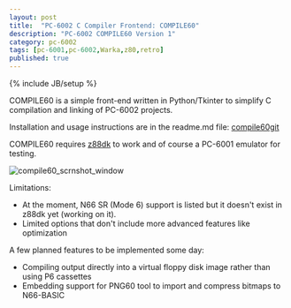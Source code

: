 ```yaml
---
layout: post
title:  "PC-6002 C Compiler Frontend: COMPILE60"
description: "PC-6002 COMPILE60 Version 1"
category: pc-6002
tags: [pc-6001,pc-6002,Warka,z80,retro]
published: true
---
```


{% include JB/setup %}

[compile60_scrnshot]: {{site.baseurl}}assets/photos/pc6002/compile60_scrnshot.png "COMPILE60"
[compile60_scrnshot_window]: {{site.baseurl}}assets/photos/pc6002/compile60_scrnshot_window.png "COMPILE60"

[compile60git]: https://github.com/Salwan/pc6002/tree/master/COMPILE60 "PC-6002 Git Repo: COMPILE60"

COMPILE60 is a simple front-end written in Python/Tkinter to simplify C compilation and linking of PC-6002 projects.

Installation and usage instructions are in the readme.md file: [compile60git]

COMPILE60 requires [z88dk](https://www.z88dk.org/forum/) to work and of course a PC-6001 emulator for testing.

![compile60_scrnshot_window]

Limitations:

- At the moment, N66 SR (Mode 6) support is listed but it doesn't exist in z88dk yet (working on it).
- Limited options that don't include more advanced features like optimization

A few planned features to be implemented some day:

- Compiling output directly into a virtual floppy disk image rather than using P6 cassettes
- Embedding support for PNG60 tool to import and compress bitmaps to N66-BASIC
